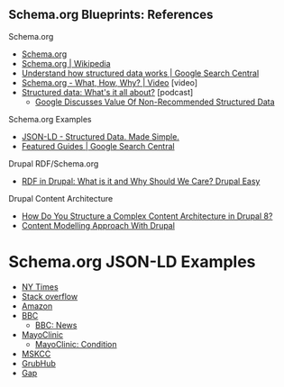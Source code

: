 Schema.org Blueprints: References
---------------------------------

Schema.org

- [Schema.org](https://schema.org)
- [Schema.org | Wikipedia](https://en.m.wikipedia.org/wiki/Schema.org)
- [Understand how structured data works | Google Search Central](https://developers.google.com/search/docs/advanced/structured-data/intro-structured-data)
- [Schema.org - What, How, Why? | Video](https://www.youtube.com/watch?v=hcahQfN5u9Y) \[video\]
- [Structured data: What's it all about?](https://search-off-the-record.libsyn.com/structured-data-whats-it-all-about) \[podcast\]
  - [Google Discusses Value Of Non-Recommended Structured Data](https://www.searchenginejournal.com/non-recommended-structured-data/445107/)

Schema.org Examples

- [JSON-LD - Structured Data. Made Simple.](https://jsonld.com/)
- [Featured Guides | Google Search Central](https://developers.google.com/search/docs/advanced/structured-data/intro-structured-data)

Drupal RDF/Schema.org

- [RDF in Drupal: What is it and Why Should We Care? Drupal Easy](https://www.drupaleasy.com/blogs/ultimike/2009/06/rdf-drupal-what-it-and-why-should-we-care)

Drupal Content Architecture

- [How Do You Structure a Complex Content Architecture in Drupal 8?](https://medium.com/@OPTASY.com/how-do-you-structure-a-complex-content-architecture-in-drupal-8-4f8a1362a357)
- [Content Modelling Approach With Drupal](https://www.srijan.net/resources/blog/content-modelling-approach-with-drupal)

# Schema.org JSON-LD Examples

- [NY Times](https://validator.schema.org/#url=nytimes.com)
- [Stack overflow](https://validator.schema.org/#url=https%3A%2F%2Fstackoverflow.com%2Fquestions%2F28687653%2Fschema-org-json-ld-where-to-place)
- [Amazon](https://validator.schema.org/#url=https%3A%2F%2Fwww.amazon.com%2FThe-Boys-Season-3%2Fdp%2FB09WV8HF7Q)
- [BBC](https://validator.schema.org/#url=bbc.co.uk)
  - [BBC: News](https://validator.schema.org/#url=https%3A%2F%2Fwww.bbc.com%2Fnews%2Fuk-61626176)
- [MayoClinic](https://validator.schema.org/#url=https%3A%2F%2Fwww.mayoclinic.org%2F)
  - [MayoClinic: Condition](https://validator.schema.org/#url=https%3A%2F%2Fwww.mayoclinic.org%2Fdiseases-conditions%2Facne%2Fdiagnosis-treatment%2Fdrc-20368048)
- [MSKCC](https://validator.schema.org/#url=mskcc.org)
- [GrubHub](https://validator.schema.org/#url=https%3A%2F%2Fwww.grubhub.com%2Frestaurant%2Fred-hot-ii-349-7th-ave-brooklyn%2F347523)
- [Gap](https://validator.schema.org/#url=https%3A%2F%2Fwww.gap.com%2Fbrowse%2Fproduct.do%3Fpid%3D406387012) 
